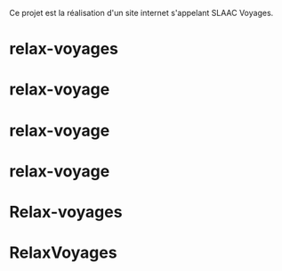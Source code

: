 Ce projet est la réalisation d'un site internet s'appelant SLAAC Voyages.
# relax-voyages
# relax-voyage
# relax-voyage
# relax-voyage
# Relax-voyages
# RelaxVoyages
